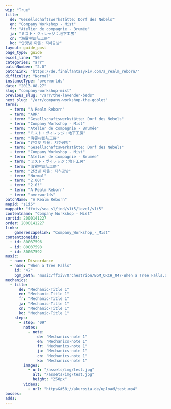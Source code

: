 ```yaml
---
wip: "True"
title:
  de: "Gesellschaftswerkstätte: Dorf des Nebels"
  en: "Company Workshop - Mist"
  fr: "Atelier de compagnie - Brumée"
  ja: "ミスト・ヴィレッジ：地下工房"
  cn: "海雾村部队工房"
  ko: "안갯빛 마을: 지하공방"
layout: guide_post
page_type: guide
excel_line: "56"
categories: "arr"
patchNumber: "2.0"
patchLink: "https://de.finalfantasyxiv.com/a_realm_reborn/"
difficulty: "Normal"
instanceType: "overworlds"
date: "2013.08.27"
slug: "company-workshop-mist"
previous_slug: "/arr/the-lavender-beds"
next_slug: "/arr/company-workshop-the-goblet"
terms:
  - term: "A Realm Reborn"
  - term: "ARR"
  - term: "Gesellschaftswerkstätte: Dorf des Nebels"
  - term: "Company Workshop - Mist"
  - term: "Atelier de compagnie - Brumée"
  - term: "ミスト・ヴィレッジ：地下工房"
  - term: "海雾村部队工房"
  - term: "안갯빛 마을: 지하공방"
  - term: "Gesellschaftswerkstätte: Dorf des Nebels"
  - term: "Company Workshop - Mist"
  - term: "Atelier de compagnie - Brumée"
  - term: "ミスト・ヴィレッジ：地下工房"
  - term: "海雾村部队工房"
  - term: "안갯빛 마을: 지하공방"
  - term: "Normal"
  - term: "2.00!"
  - term: "2.0!"
  - term: "A Realm Reborn"
  - term: "overworlds"
patchName: "A Realm Reborn"
mapid: "s1i5"
mappath: "ffxiv/sea_s1/ind/s1i5/level/s1i5"
contentname: "Company Workshop - Mist"
sortid: 2000141227
order: 2000141227
links:
    gamerescapelink: "Company_Workshop_-_Mist"
contentzoneids:
  - id: 80037596
  - id: 80037598
  - id: 80037592
music:
  - name: Discordance
  - name: "When a Tree Falls"
    id: "47"
    bgm_path: "music/ffxiv/Orchestrion/BGM_ORCH_047-When a Tree Falls.ogg"
mechanics:
  - title:
      de: "Mechanic-Title 1"
      en: "Mechanic-Title 1"
      fr: "Mechanic-Title 1"
      ja: "Mechanic-Title 1"
      cn: "Mechanic-Title 1"
      ko: "Mechanic-Title 1"
    steps:
      - step: "09"
        notes:
          - note:
              de: "Mechanics-note 1"
              en: "Mechanics-note 1"
              fr: "Mechanics-note 1"
              ja: "Mechanics-note 1"
              cn: "Mechanics-note 1"
              ko: "Mechanics-note 1"
        images:
          - url: "/assets/img/test.jpg"
            alt: "/assets/img/test.jpg"
            height: "250px"
        videos:
          - url: "https&#58;//akurosia.de/upload/test.mp4"
bosses:
adds:
---
```

